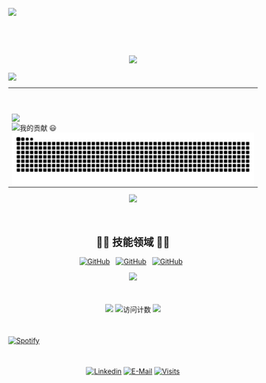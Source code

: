 <!--# Hi there 👋-->
<p align="center">
    <img src="https://cdn.jsdelivr.net/gh/frankion10093/frankion10093/svgs/hello2.svg" align="left" width="340"><br>
<!--<img src="https://readme-typing-svg.herokuapp.com?font=Microsoft+Yahei&size=40&color=38C2FFFF&vCenter=true&lines=Hi+there+%F0%9F%91%8B" 
       alt="Hi there 👋" align="left"/>-->
</p>

<br>
<br>
<br> 

<!--分割线-->
<p align="center">
<img src="https://cdn.jsdelivr.net/gh/frankion10093/frankion10093/line.gif"/>
</p>

<p>
    
 <img src="https://cdn.jsdelivr.net/gh/frankion10093/frankion10093/img/picr1.jpg" align="center" ><br>

</p>



<table align="center">
<tr>
<!--功勋墙-->
<td width="60%" border="none">
  <a href="https://github.com/YanRui06">
    <img src="https://github-readme-stats.vercel.app/api?username=YanRui06&theme=gruvbox&show_icons=true" style="max-width: 100%;display: flex;float: left;margin-top: 50px;"/>
  </a>
  <br><br><br><br>
  
  <!--贡献标题-->
  <img src="https://readme-typing-svg.herokuapp.com?font=Microsoft+Yahei&size=30&color=2C974B&vCenter=true&lines=%E6%88%91%E7%9A%84%E8%B4%A1%E7%8C%AE+%F0%9F%98%83" alt="我的贡献 😃" />
  
  <!--贪吃蛇-->   
  <a href="https://github.com/marketplace/actions/generate-snake-game-from-github-contribution-grid">
      <img src="https://raw.githubusercontent.com/YanRui06/YanRui06/output/github-contribution-grid-snake.svg" align="center" alt="贡献贪吃蛇">
  </a>
</td>
</tr>
</table>
 
 


<!--分割线-->
<p align="center">
<img src="https://cdn.jsdelivr.net/gh/frankion10093/frankion10093/line.gif"/>
</p>


<br>
<!--技能图标-->
<h2 align="center">👨‍💻 技能领域 👨‍💻</h2>
<p align="center">
          <a href="#"><img src="https://cdn.jsdelivr.net/gh/frankion10093/frankion10093/svgs/Spring.svg" width="40" alt="GitHub"/></a>&nbsp;&nbsp;
      <a href="#"><img src="https://cdn.jsdelivr.net/gh/frankion10093/frankion10093/svgs/Cpp.svg" width="40" alt="GitHub"/></a>&nbsp;&nbsp;
      <a href="#"><img src="https://cdn.jsdelivr.net/gh/frankion10093/frankion10093/svgs/Vue.svg" width="40" alt="GitHub"/></a>&nbsp;&nbsp;
</p>

<!--分割线-->
<p align="center">
<img src="https://cdn.jsdelivr.net/gh/frankion10093/frankion10093/line.gif"/>
</p>


<br>
<!--计数君-->
<p align="center"> 
<!--访问计数-->
<p align="center"> 
  <img src="https://readme-typing-svg.herokuapp.com/?font=microsoft+yahei&size=30&center=true&vCenter=true&width=180&height=33&lines=%E6%82%A8%E6%98%AF%E8%BF%99%E9%87%8C%E7%9A%84%E7%AC%AC" style="max-width: 100%;">
  <img src="https://profile-counter.glitch.me/YanRui06/count.svg" alt="访问计数"/>
  <img src="https://readme-typing-svg.herokuapp.com/?font=microsoft+yahei&size=30&center=true&vCenter=true&width=230&height=33&lines=%E4%BD%8DGuest%EF%BC%81%E6%AC%A2%E8%BF%8E%EF%BC%81" style="max-width: 100%;">
</p>

<!-- 歌曲 -->
&nbsp;<div>
  [![Spotify](https://novatorem.vercel.app/api/spotify?background_color=0d1117&border_color=ffffff)](https://open.spotify.com/user/omnitenebris)
</div>

<!-- 联系 -->
&nbsp;<div align="center">
  [![Linkedin](https://img.shields.io/badge/linked-in-369?style=flat-square&logo=linkedin&logoColor=white&color=blue)](https://www.linkedin.com/in/andrew-novac)
  [![E-Mail](https://img.shields.io/badge/email-reveal-2a8?style=flat-square&logo=gmail&logoColor=white)](https://mail.novac.dev/)
  [![Visits](https://komarev.com/ghpvc/?username=novatorem&logo=GitHub&label=github%20visits&color=336699&logoColor=white&style=flat-square)](https://github.com/frankion10093)
</div>


